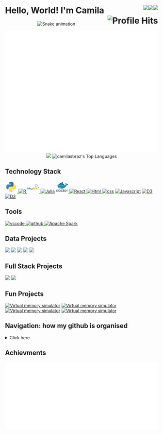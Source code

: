 <h1> Hello, World!  I'm Camila <a align="right" href = "https://discordapp.com/users/camilabraz"><img align="right" src="https://img.shields.io/badge/Discord-7289DA?style=for-the-badge&logo=discord&logoColor=white" target="_blank"></a> <a align="right" href = "mailto:camilabraz03@gmail.com"><img align="right" src="https://img.shields.io/badge/Gmail-D14836?style=for-the-badge&logo=gmail&logoColor=white" target="_blank"></a><a align="right" href = "https://www.linkedin.com/in/camila-sbraz/"><img align="right" src="https://img.shields.io/badge/-LinkedIn-%230077B5?style=for-the-badge&logo=linkedin&logoColor=white" target="_blank"></a><img align="right" alt="Profile Hits" src="https://komarev.com/ghpvc/?username=camilasbraz&style=flat-square"></h1>


<div align="center" style="display: inline_block">
  
![Snake animation](https://github.com/camilasbraz/camilasbraz/blob/output/github-contribution-grid-snake.svg)



<div style="width: 100%;">
  <a href="https://github.com/camilasbraz/camilasbraz/blame/main/terminal.svg">
    <img src="terminal.svg" style="width: 600px; height: 400px;" alt="Svg source">
  </a>
</div>
  <img src="http://github-readme-streak-stats.herokuapp.com?user=camilasbraz&theme=github-dark-blue&date_format=M%20j%5B%2C%20Y%5D"/>
  <img  src="https://github-readme-stats.vercel.app/api/top-langs/?username=camilasbraz&layout=compact&card_width=275&theme=github_dark&langs_count=8&hide=langs,separadas,por,virugula4&exclude_repo=separar-reps,por-virgula" alt="camilasbraz's Top Languages" width="295" alling = "right""/>
</div>
</div>

## Technology Stack

<a href="https://www.python.org" target="_blank" rel="noreferrer"> <img src="https://raw.githubusercontent.com/devicons/devicon/master/icons/python/python-original.svg" alt="python" width="40" height="40"/> </a>
<a href="https://www.r-project.org" target="_blank" rel="noreferrer"> <img src="https://cdn.jsdelivr.net/gh/devicons/devicon/icons/r/r-original.svg" alt="R" width="40" height="40"/> </a>
<a href="https://www.mysql.com/" target="_blank" rel="noreferrer"> <img src="https://raw.githubusercontent.com/devicons/devicon/master/icons/mysql/mysql-original-wordmark.svg" alt="mysql" width="40" height="40"/> </a><a href="https://julialang.org" target="_blank" rel="noreferrer"> <img src="https://cdn.jsdelivr.net/gh/devicons/devicon/icons/julia/julia-original.svg" alt="Julia" width="40" height="40"/></a>
<a href="https://www.docker.com/" target="_blank" rel="noreferrer"> <img src="https://raw.githubusercontent.com/devicons/devicon/master/icons/docker/docker-original-wordmark.svg" alt="docker" width="40" height="40"/> </a>
<a href="https://react.dev" target="_blank" rel="noreferrer"> <img src="https://cdn.jsdelivr.net/gh/devicons/devicon/icons/react/react-original.svg" alt="React" width="40" height="40"/> </a>
<a href="https://developer.mozilla.org/pt-BR/docs/Web/HTML" target="_blank" rel="noreferrer"> <img src="https://cdn.jsdelivr.net/gh/devicons/devicon/icons/html5/html5-plain-wordmark.svg" alt="Html" width="40" height="40"/> </a>
<a href="https://developer.mozilla.org/pt-BR/docs/Web/CSS" target="_blank" rel="noreferrer"> <img src="https://cdn.jsdelivr.net/gh/devicons/devicon/icons/css3/css3-plain-wordmark.svg" alt="css" width="40" height="40"/></a>
<a href="https://developer.mozilla.org/pt-BR/docs/Web/JavaScript" target="_blank" rel="noreferrer"> <img src="https://cdn.jsdelivr.net/gh/devicons/devicon/icons/javascript/javascript-original.svg" alt="Javascript" width="40" height="40"/></a>
<a href="https://d3js.org" target="_blank" rel="noreferrer"> <img src="https://cdn.jsdelivr.net/gh/devicons/devicon/icons/d3js/d3js-plain.svg" alt="D3" width="40"/> </a>
<a href="https://en.wikipedia.org/wiki/C_(programming_language)" target="_blank" rel="noreferrer"> <img src="https://cdn.jsdelivr.net/gh/devicons/devicon/icons/c/c-plain.svg" alt="D3" width="40"/> </a>


## Tools
<a href="https://code.visualstudio.com/" target="_blank"> <img src="https://cdn.jsdelivr.net/gh/devicons/devicon/icons/vscode/vscode-original.svg" alt="vscode" width="40" height="40"/> </a>
<a href="https://github.com" target="_blank"> <img src="https://cdn.jsdelivr.net/gh/devicons/devicon/icons/github/github-original.svg" alt="github" width="40" height="40"/> </a>
<a href="https://spark.apache.org" target="_blank" rel="noreferrer"> <img src="https://www.vectorlogo.zone/logos/apache_spark/apache_spark-icon.svg" alt="Apache Spark" width="40" height="40"/> </a>

## Data Projects
[![](https://img.shields.io/badge/-🎵%20Spotify%20Wrapped%20Generator-000)](https://github.com/camilasbraz/spotify-wrapped-generator)
[![](https://img.shields.io/badge/-🏹%20The%20Hunger%20Games%20Network-000)](https://github.com/camilasbraz/the-hunger-games-network)
[![](https://img.shields.io/badge/-📹%20Channel%20Analysis%20With%20Youtube%20API-000)](https://github.com/camilasbraz/channel-analysis-with-youtube-api)
[![](https://img.shields.io/badge/-🚀%20Starwars%20DB%20Analysis-000)](https://github.com/camilasbraz/analise-bd-starwars)
[![](https://img.shields.io/badge/-🪣%20Wells%20DB%20Analysis-000)](https://github.com/camilasbraz/analise-bd-producao-poco)

## Full Stack Projects
[![](https://img.shields.io/badge/-🚗%20Caronas%20UFMG-000)](https://github.com/camilasbraz/caronas-ufmg)
[![](https://img.shields.io/badge/-👾%20Github.io-000)](camilasbraz.github.io)

## Fun Projects
[![Virtual memory simulator](https://img.shields.io/badge/-🧠%20Virtual%20Memory%20Simulator-000)](https://github.com/camilasbraz/virtual-memory-simulator)
[![Virtual memory simulator](https://img.shields.io/badge/-🤖%20Greeting%20Robot%20Arduino-000)](https://github.com/camilasbraz/greeting-robot-arduino)
[![Virtual memory simulator](https://img.shields.io/badge/-🐦%20Twitter%20BOT-000)](https://github.com/camilasbraz/python-twitter-bot-retweet-like)
[![Virtual memory simulator](https://img.shields.io/badge/-🐕%20Dog%20Toy%20Arduino-000)](https://github.com/camilasbraz/adopted-dog-arduino)

## Navigation: how my github is organised
<details>
  <summary>Click here</summary>

### My repos

```json
 {
  "username": "camilasbraz",
  "sorted by": "name",
  "repositories": [
    {
      "name": "spotify-playlist-generator",
      "description": "Using Sportify API to create playlist based on an artist inputed by the user",
      "languages": "Python",
      "category": "data",
      "status": "tbd",
      "url": "https://github.com/camilasbraz/spotify-playlist-generator"
    },
    
     {
      "name": "spotify-wrapped-generator",
      "description": "Using Sportify API to simulate wrapped playlists with 3 time ranges",
      "languages": "Python",
      "category": "data",
      "status": "finished",
      "url": "https://github.com/camilasbraz/spotify-wrapped-generator"
    },
    
    {
      "name": "Stanford-Statistical-Learning",
      "description": "Codes and notes regarding the Statistical Learning course from Stanford",
      "languages": ["Markdown", "pdf"],
      "category": "courses",
      "status": "tbd",
      "url": "https://github.com/camilasbraz/Stanford-Statistical-Learning"
    },

    {
      "name": "testing-imputing-algorithms-R",
      "description": "Testing algorithms methods to imput data in R",
      "languages": "R",
      "category": "data",
      "status": "tbd",
      "url": "https://github.com/camilasbraz/testing-imputing-algorithms-R"
    },
    
    {
      "name": "the-hunger-games-network",
      "description": "Web scrap and NLP to create a network of The Hunger Games books",
      "languages": "Python",
      "category": "data",
      "status": "tbd",
      "url": "https://github.com/camilasbraz/the-hunger-games-network"
    },
    
    {
      "name": "the-witcher-network",
      "description": "Web scrap and NLP to create a network of The Witcher books",
      "languages": "Python",
      "category": "data",
      "status": "finished",
      "url": "https://github.com/camilasbraz/the-witcher-network"
    },

    {
      "name": "using-github",
      "description": "How to configure and use github to create repos, adds, commits, pushs and pulls",
      "languages": ["Markdown", "Git"],
      "category": "tutorial",
      "status": "finished",
      "url": "https://github.com/camilasbraz/using-github"
    },
    
     {
      "name": "virtual-envs-ands-notebooks",
      "description": "How to configure and use Python Virtual Environments on Jupyter Notebooks",
      "languages": ["Markdown", "Python"],
      "category": "tutorial",
      "status": "finished",
      "url": "https://github.com/camilasbraz/virtual-envs-ands-notebooks"
    },
    
    {
      "name": "virtual-memory-simulator",
      "description": "Virtual memory simulator written in C",
      "languages": ["C", "shell", "R", "Makefile"],
      "category": "fun",
      "status": "finished",
      "url": "https://github.com/camilasbraz/virtual-memory-simulator"
    }
  ]
}
```

</details>

## Achievments

![Achievment metrics](https://github.com/camilasbraz/camilasbraz/blob/main/github-metrics.svg)

<!---- 👋 Hi, I’m @camilasbraz
https://zzetao.github.io/awesome-github-profile/
- 👀 I’m interested in data science, new programing languages, coding
- 🌱 I’m currently learning javascript, julia and python
- 📫 How to reach me: instagram @_camilabraz | email: camilabraz03@gmail.com


camilasbraz/camilasbraz is a ✨ special ✨ repository because its `README.md` (this file) appears on your GitHub profile.
You can click the Preview link to take a look at your changes.
<div align="center">

[![trophy](https://github-profile-trophy.vercel.app/?username=camilasbraz&theme=onedark)](https://github.com/ryo-ma/github-profile-trophy)

</div>

--->
<!---- 💞️ I’m looking to collaborate on ...---><div align="center">





